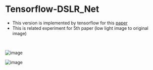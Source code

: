 # Tensorflow-DSLR_Net
* This version is implemented by tensorflow for this [paper](https://ieeexplore.ieee.org/stamp/stamp.jsp?tp=&arnumber=9264763)
* This is related experiment for 5th paper (low light image to original image)
<br/>

![image](https://user-images.githubusercontent.com/31001511/160795849-1471b7b0-5145-40a5-8040-13536b75571e.png)
<br/>

![image](https://user-images.githubusercontent.com/31001511/160766202-31ce8210-d12c-4e3f-beff-b5cf1459b515.png)
